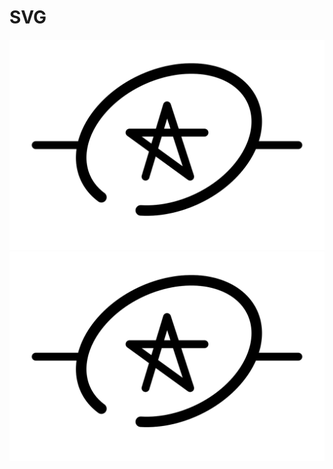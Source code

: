 # SVG

![logo_A](https://raw.githubusercontent.com/BorisPlus/SVG/master/LOGO/A.svg?sanitize=true)
<img src="https://raw.githubusercontent.com/BorisPlus/SVG/master/LOGO/A.svg">
